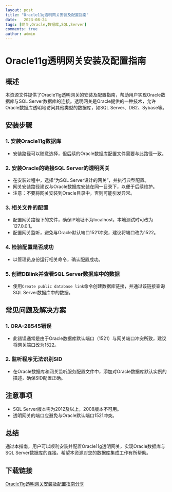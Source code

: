 ```yaml
---
layout: post
title: "Oracle11g透明网关安装及配置指南"
date:   2023-08-24
tags: [网关,Oracle,数据库,SQL,Server]
comments: true
author: admin
---
```

# Oracle11g透明网关安装及配置指南

## 概述
本资源文件提供了Oracle11g透明网关的安装及配置指南，帮助用户实现Oracle数据库与SQL Server数据库的连接。透明网关是Oracle提供的一种技术，允许Oracle数据库透明地访问其他类型的数据库，如SQL Server、DB2、Sybase等。

## 安装步骤

### 1. 安装Oracle11g数据库
- 安装路径可以随意选择，但后续的Oracle数据库配置文件需要与此路径一致。

### 2. 安装Oracle的链接SQL Server的透明网关
- 在安装过程中，选择“为SQL Server设计的网关”，并执行典型配置。
- 网关安装路径建议与Oracle数据库安装在同一目录下，以便于后续维护。
- 注意：不要将网关安装到Oracle目录中，否则可能引发异常。

### 3. 相关文件的配置
- 配置网关路径下的文件，确保IP地址不为localhost，本地测试时可改为127.0.0.1。
- 配置网关监听，避免与Oracle默认端口1521冲突，建议将端口改为1522。

### 4. 检验配置是否成功
- 以管理员身份运行相关命令，确认配置成功。

### 5. 创建DBlink并查看SQL Server数据库中的数据
- 使用`Create public database link`命令创建数据库链接，并通过该链接查询SQL Server数据库中的数据。

## 常见问题及解决方案

### 1. ORA-28545错误
- 此错误通常是由于Oracle数据库默认端口（1521）与网关端口冲突所致，建议将网关端口改为1522。

### 2. 监听程序无法识别SID
- 在Oracle数据库和网关监听服务配置文件中，添加对Oracle数据库默认实例的描述，确保SID配置正确。

## 注意事项
- SQL Server版本需为2012及以上，2008版本不可用。
- 透明网关的端口应避免与Oracle默认端口1521冲突。

## 总结
通过本指南，用户可以顺利安装并配置Oracle11g透明网关，实现Oracle数据库与SQL Server数据库的连接。希望本资源对您的数据库集成工作有所帮助。

## 下载链接

[Oracle11g透明网关安装及配置指南分享](https://pan.quark.cn/s/5c9dc954881c)